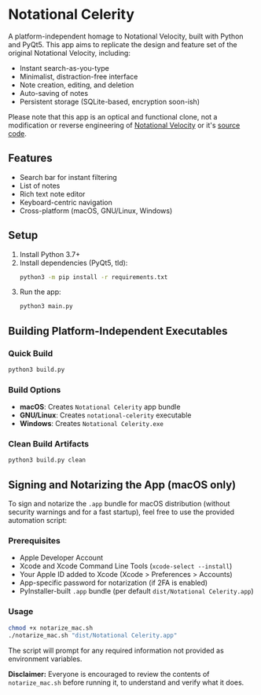 # Notational Celerity

A platform-independent homage to Notational Velocity, built with Python and PyQt5. This app aims to replicate the design and feature set of the original Notational Velocity, including:

- Instant search-as-you-type
- Minimalist, distraction-free interface
- Note creation, editing, and deletion
- Auto-saving of notes
- Persistent storage (SQLite-based, encryption soon-ish)

Please note that this app is an optical and functional clone, not a modification or reverse engineering of [Notational Velocity](https://notational.net) or it's [source code](https://github.com/scrod/nv/).

## Features
- Search bar for instant filtering
- List of notes
- Rich text note editor
- Keyboard-centric navigation
- Cross-platform (macOS, GNU/Linux, Windows)

## Setup

1. Install Python 3.7+
2. Install dependencies (PyQt5, tld):
   ```sh
   python3 -m pip install -r requirements.txt
   ```
3. Run the app:
   ```sh
   python3 main.py
   ```

## Building Platform-Independent Executables

### Quick Build
```sh
python3 build.py
```

### Build Options
- **macOS**: Creates `Notational Celerity` app bundle
- **GNU/Linux**: Creates `notational-celerity` executable
- **Windows**: Creates `Notational Celerity.exe`

### Clean Build Artifacts
```sh
python3 build.py clean
```

## Signing and Notarizing the App (macOS only)

To sign and notarize the `.app` bundle for macOS distribution (without security warnings and for a fast startup), feel free to use the provided automation script:

### Prerequisites
- Apple Developer Account
- Xcode and Xcode Command Line Tools (`xcode-select --install`)
- Your Apple ID added to Xcode (Xcode > Preferences > Accounts)
- App-specific password for notarization (if 2FA is enabled)
- PyInstaller-built `.app` bundle (per default `dist/Notational Celerity.app`)

### Usage
```sh
chmod +x notarize_mac.sh
./notarize_mac.sh "dist/Notational Celerity.app"
```
The script will prompt for any required information not provided as environment variables.

**Disclaimer:**
Everyone is encouraged to review the contents of `notarize_mac.sh` before running it, to understand and verify what it does.
